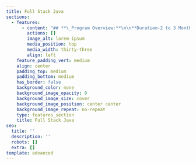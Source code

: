 ```yaml
---
title: Full Stack Java
sections:
  - features:
      - content: "## **\_Program Overview:**\n\n**Duration-2 to 3 Months**\n\n**Eligibility Criteria – No Eligibility Criteria.**\n\n**Basic concepts provided by Eduprajna Institute.**\n\n**Lifetime Access to Eduprajna Institute LAB(Syllabus Copies , Recorded\_\_ videos)**\n\n**Lifetime doubt clearness.**\n\n**All IT courses Global Certification Available.**\n\n**Placement Support**\n\n**Resume preparation & Soft skill training 1 week**\n\n**project support.\r**\n\n\n### **Syllabus:**\n\n***Core Java ***\n\nJava Architecture JDK – JRE – JVM\r\nJava IDE\r\nJava Modifiers – Access and Non-Access\r\nJava data type, Wrapper classes, String, arrays, regex, Number formatting,\r\nLooping & branching.\r\nA Look at OOP, Objects, Classes, and Interfaces\r\nComposition – Inheritance, Abstract classes, and overriding methods\r\nJava exception handling mechanism. try-catch -finally block\r\nCustom ExceptionsThread lifecycle, multithreading, extending Thread class, Implementing Runnable Interface\r\nSynchronization and Thread Safety\r\nDate, Time, LocalDate, Calendar, Period, Duration, Date formatting,List, Set, Map\r\nComparable, Comparator\r\nFunctional interface, Lambda expression, Predicate\r\nStream API, Stream Filter, forEach, Collector\r\nJava I/O, Serialization\r\nAnnotations in Java, Built-In Annotations – Custom Annotations\r\nJunit, TestRunner, TestSuite, Mockito\n\n***Web Technologies ***\n\n\_\_\_\_ **HTML5**\n\nUnderstanding & using HTML\r\nheadings, paragraphs\r\nLine Breaks & Rules\r\nHyperlinks (href, nav)\r\nThe Image Tag and the src Attribute\r\nLIST Tags\r\nTables\r\nForms\r\nHTML5 tags  & attributes\n\n**CSS **\n\nInternal, inline,  external\r\nselectors,\r\nText, font, border, background, color, sizes\r\nList, border, box model, tables, positions\r\nPseudo-elements, Pseudo-classes\n\n**JavaScript **\n\nSetting up Variables in JavaScript\r\nJavascript Conditional Statements\r\nJavaScript Loops\r\nArrays\r\nJavascript Events and Functions\r\nJavaScript Form Validation\n\n***Advance Java ***\n\n\_\_\_ ***Java Database Connectivity ***\n\n\n\nJDBC Introduction - JDBC\narchitecture - JDBC driver types. \r\n\nJDBC API and various\ninterfaces \r\n\nConnection Interface \r\n\nStatement Interface \r\n\nResultSet Interface \r\n\nSteps to establish a JDBC\nConnection \r\n\nHandling parameterized\nqueries using PreparedStatement Interface \r\n\nEmbedding PL/SQL objects\nusing CallableStatement interface \r\n\nTransaction Management in\nJDBC \r\n\n\_***Servlet ***\n\n\nDescribe web applications\n& J2ee\r\n\nDescribe the web\ncontainer behavior \r\n\nDevelop a simple HTTP\nServlet \r\n\nDefine\nModel-View-Controller (MVC) architecture \r\n\nSession Handling, Servlet\nto Servlet communication \r\n\r\n\n***Java Server Pages(JSP) ***\n\n\nDescribe JSP page technology \r\n\nWrite JSP code using scripting elements \r\n\nWrite JSP code using the page directive \r\n\nWrite JSP code using standard tags \r\n\nUsing JavaBeans with JSP actions \r\n\nusing \\<jsp:useBean> \r\n\nusing \\<jsp:setProperty> \r\n\nusing \\<jsp:getProperty> \r\n\nusing \\<jsp:include> \r\n\nusing \\<jsp:forward> \r\n\nEffective use of JSTL\n\n\r\n***DevOps – Git & GitHub***\n\nGit Overview & Git Installation\r\nGit Basics\r\nGit Merge\r\nGit Branches\r\nGit & Github Workflow\r\nGit & Github communication\n\n***DevOps - Deployment (Maven) ***\n\nMaven Installation \n\nMaven Basics \n\nMaven Demo \n\nMaven Eclipse Demo \n\nMaven lifecycle \n\nMaven Repositories \n\nMulti-Module projects \n\n\n***Introduction to Hibernate Framework ***\n\nObject\nRelational Mapping (ORM) \n\nJava\nORM/Persistent Frameworks \n\n\nHibernate\nArchitecture and API \n\nHibernate\nInstallation/Setup \n\nHibernate\nwith XML\n\nHibernate\nwith annotation\n\nHibernate\nwith a properties file.\n\nJavaBeans\n\\- Basic Mapping \n\nClass\nto Table Mappings - Property Mapping\n\nIdentifiers\n– Generators - Natural Keys \n\n\nHibernate\nwith List, Set & Map. \n\nAssociations\n\n\nOne-to-one\n\nOne-to-many\n\n\nMany-to-many.\n\nHibernate\nCriteria Query Language\r\n\n***Introduction to Spring Framework ***\n**\_\n\_ Spring Core Introduction / Overview**\n\n\nManaging\nBeans, The Spring Container, Inversion of Control\r\n\nDependencies\nand Dependency Injection (DI) with\_ BeanFactory/\_ Application Context\r\n\nConstructor\nInjection, setter injection with List, Set & Map\r\n\nSpring\nannotations &\_ AnnotationConfig\nApplication Context\r\n\nAutowiring\nDependencies\r\n\nXML\nfree configuration \r\n\nSpring AOP \n\n\r\n**Introduction / Developing Web applications with Spring MVC**\n\n\nThe Web\nApplication Context and the ContextLoaderListener\r\n\nModel\nView Controller\r\n\nFront\nController Pattern\r\n\nDispatcher\nServlet Configuration\r\n\nControllers,\nRequest Mapping\r\n\nWorking with Forms\r\n\nGetting at the Request, @RequestParam, @RequestHeader\r\n\nSpring form tags and Model Binding, @ModelAttribute\r\n\n\r\n**Integrating Jdbc Temaplet with Spring MVC**\n\_\_ **Integrating Hibernate with Spring MVC**\n\_ **SPRING BOOT Introduction**\n\n\nSpring\nBoot starters\r\n\n@SpringBootApplication\r\n\nExternalize\nyour configuration using application.properties \r\n\nRestController\r\n\nSpring\nData JPA Intro & Overview\r\n\nDefining\nRepository Interfaces\r\n\nPersisting\nEntities\r\n\nTransactions\r\n\n\r\n**Integrating Spring Boot with\nAngular/React \n\nSpring Boot RESTful Web Services & JPA**\n\n\nREST specific Annotations in Spring\r\n\nUsing @ResponseBody\r\n\nJSON and XML data exchange\r\n\nPostman\r\n\n@GET, @POST, @PUT & @DELETE\r\n\nValidations\r\n\nConfiguring Spring Data REST\r\n\nRepository resources, Default Status Codes, HTTP methods\r\n\n\n***Introduction to Microservices***\n\n\nWhat is microservice\n\nSpring Cloud\n\nMonolithic application vs microservice\n\nEureka Server\n\nZuul API Gateway\n\n\n\n\n\n\n\n\n\n\n\n\n\n\n\n\n\n\n\n\n\n\n\n\n\n\n\n\n\n\n\n\n\n\n\n\n\n\n\n\n\n\n\r\n\n\n\n\n\n\n\n\n\r\n\n\n\n\n\n\n\n\n\n\n\n\n\n\n\n\n\n\n\n\n\n\n\n\n\r\n\n\n\n\n\n\n\n\n\n\n\n\n\n\n\n\n\n\n\n\n\n\n\n\n\n\n### &#xA;&#xD;&#xA;&#xA;&#xA;&#xA;&#xA;&#xA;&#xA;&#xA;&#xA;&#xA;\n\n***\n"
        actions: []
        image_alt: lorem-ipsum
        media_position: top
        media_width: thirty-three
        align: left
    feature_padding_vert: medium
    align: center
    padding_top: medium
    padding_bottom: medium
    has_border: false
    background_color: none
    background_image_opacity: 0
    background_image_size: cover
    background_image_position: center center
    background_image_repeat: no-repeat
    type: features_section
    title: Full Stack Java
seo:
  title: ''
  description: ''
  robots: []
  extra: []
template: advanced
---
```

